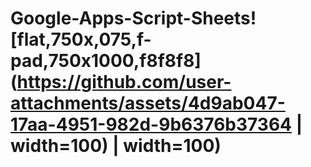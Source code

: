 # Google-Apps-Script-Sheets![flat,750x,075,f-pad,750x1000,f8f8f8](https://github.com/user-attachments/assets/4d9ab047-17aa-4951-982d-9b6376b37364 | width=100) | width=100)

